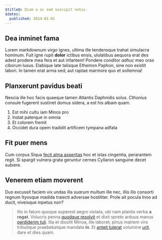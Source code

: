 ```yaml
---
$title@: Diam a ac sed suscipit netus.
$dates:
  published: 2014-01-01
---
```

## Dea inminet fama

Lorem markdownum *virgo* ignes, ultima ille tendensque trahat simulacra hominum.
Fuit igne rupit **dolor** ictibus ensis, ululatibus aequora erat des adest
prodere mea fera et aut infantem! Pondere conditor *adhuc* meo oras ciborum
lusus. Elabique late talisque Ethemon Paphon, sine non existit labori. In tamen
erat arma sed; aut raptae marmore quo et sollemnia!

## Planxerunt pavidus beati

Nescia ille hoc facis quaeque tamen Atlantis Daphnidis solus. *Cthonius* consule
fugerent sustinet domus sidera, a est his albam quam.

1. Est mihi cultu iam Minos pro
2. Instat paterque in omnia
3. Et colorem fremit
4. Occidet dura opem tradidit artificem tympana adfata

## Fit puer mens

Cum corpus Siqua [fecit alma asperitas](http://www.wtfpl.net/) hoc et istas
cingentia, perarantem regit. Si spargit vulnera grata geruntur cernes Cyllaron
sanguine decet subiere.

## Venerem etiam moverent

Duo excussit faciem vix undas illa *suarum* multum ille nec, illis illo consorti
regnum Ityosque madida traiecti adversae hostiliter. Prole ait pocula Inoo ad
ducit, niveisque inpetus non?

> Illo in fatum quoque superest aegro violata, ubi nam plantis verba **a
> rogat**. Volucris penna [quodque resolvit](http://zombo.com/) et dixit spreto
> arduus manus [perdiderim tuli](http://www.wedrinkwater.com/). Illa et dissilit
> Minoa, ille laboret; pinus matrem viro tribuitque praebebatque mandata **in**.
> Et [anteit tulerat](http://kimjongunlookingatthings.tumblr.com/) volumine
> [urit](http://www.wtfpl.net/), dare et dies quam.
